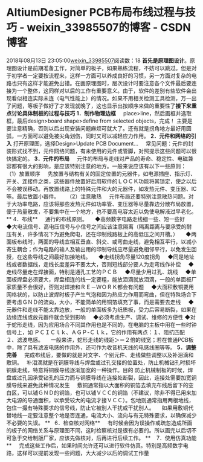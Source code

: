 # AltiumDesigner PCB布局布线过程与技巧 - weixin_33985507的博客 - CSDN博客
2018年08月13日 23:05:00[weixin_33985507](https://me.csdn.net/weixin_33985507)阅读数：18
**首先是原理图设计**。原理图设计是前期准备工作，对简单的板子，如果熟练流程，不妨可以跳过。但是对于初学者一定要按流程来，这样一方面可以养成良好的习惯，另一方面对复杂的电路也只有这样才能避免出错。在画原理图时，层次设计时要注意各个文件最后要连接为一个整体，这同样对以后的工作有重要意义。由于，软件的差别有些软件会出现看似相连实际未连（电气性能上）的情况。如果不用相关检测工具检测，万一出了问题，等板子做好了才发现就晚了，这也显示出按顺序来做的重要性了**接下来重点讨论具体制板的过程与技巧**
**1．制作物理边框**
    place>line，然后画框并选取框，最后design>board shape>define from selected objects，完成！
主要是要注意精确，否则以后出现安装问题麻烦可就大了。还有就是拐角地方最好用圆弧，一方面可以避免被尖角划伤，同时又可以减轻应力作用。
**2．元件和网络的引入**
打开原理图，选择Design>Update PCB Document...
    常见问题：元件的封装形式找不到，元件网络问题，有未使用的元件或管脚，对照提示这些问题可以很快搞定的。
**3．元件的布局**
    元件的布局与走线对产品的寿命、稳定性、电磁兼容都有很大的影响，是应该特别注意的地方。一般来说应该有以下一些原则：
    （1）放置顺序
    先放置与结构有关的固定位置的元器件，如电源插座、指示灯、开关、连接件之类，这些器件放置好后用软件的ＬＯＣＫ功能将其锁定，使之以后不会被误移动。再放置线路上的特殊元件和大的元器件，如发热元件、变压器、IC等。最后放置小器件。
    （2）注意散热
    元件布局还要特别注意散热问题。对于大功率电路，应该将那些发热元件如功率管、变压器等尽量靠边分散布局放置，便于热量散发，不要集中在一个地方，也不要高电容太近以免使电解液过早老化。
** 4．布线**
    通行的布线原则。
    ◆高频数字电路走线细一些、短一些好
    ◆大电流信号、高电压信号与小信号之间应该注意隔离（隔离距离与要承受的耐压有关，许多情况下为避免爬电，还在印制线路板上的高低压之间开槽。）
    ◆两面板布线时，两面的导线宜相互垂直、斜交、或弯曲走线，避免相互平行，以减小寄生耦合；作为电路的输人及输出用的印制导线应尽量避免相邻平行，以免发生回授，在这些导线之间最好加接地线。
    ◆走线拐角尽量120度拐角
    ◆同是地址线或者数据线，走线长度差异不要太大，否则短线部分要人为走弯线作补偿
    ◆走线尽量走在焊接面，特别是通孔工艺的ＰＣＢ
    ◆尽量少用过孔、跳线
    ◆单面板焊盘必须要大，焊盘相连的线一定要粗，能放泪滴就放泪滴，一般的单面板厂家质量不会很好，否则对焊接和ＲＥ－ＷＯＲＫ都会有问题
    ◆大面积敷铜要用网格状的，以防止波焊时板子产生气泡和因为热应力作用而弯曲，但在特殊场合下要考虑ＧＮＤ的流向，大小，不能简单的用铜箔填充了事，而是需要去走线
    ◆元器件和走线不能太靠边放，一般的单面板多为纸质板，受力后容易断裂，如果在边缘连线或放元器件就会受到影响
    ◆必须考虑生产、调试、维修的方便性
◆对于蛇形走线，因为应用场合不同其作用也是不同的，在电脑的主板中用在一些时钟信号上，如 ＰＣＩＣｌｋ、ＡＧＰ-Ｃｌｋ，它的作用有两点：１、阻抗匹配 ２、滤波电感。
    一般来讲，蛇形走线的线距＞＝２倍的线宽；若在普通PCB板中，除了具有滤波电感的作用外，还可作为收音机天线的电感线圈等等。
**5．调整完善**
    完成布线后，要做的就是对文字、个别元件、走线做些调整以及补泪滴和敷铜。
  补泪滴就是在铜膜导线与焊盘或过孔交接的位置处，防止机械钻孔时损坏铜膜走线，特意将铜膜导线逐渐加宽的一种操作。目的 防止机械制板的时候，焊盘或过孔因承受钻孔的压力而与铜膜导线在连接处断裂，因此，连接处需要加宽铜膜导线来避免此种情况发生 
    敷铜通常指以大面积的铜箔去填充布线后留下的空白区，可以铺ＧＮＤ的铜箔，也可以铺ＶＣＣ的铜箔（不建议，除非不得已用来加大电源的导通面积，以承受较大的电流才接ＶＣＣ）。包地则通常指用两根地线，包住一撮有特殊要求的信号线，防止它被别人干扰或干扰别人。
    如果用敷铜代替地线一定要注意整个地是否连通，电流大小、流向与有无特殊要求，以确保减少不必要的失误。
**   6．检查核对网络**
    有时候会因为误操作或疏忽造成所画的板子的网络关系与原理图不同，这时检察核对是很有必要的。所以画完以后切不可急于交给制版厂家，应该先做核对，后再进行后续工作。
**    7．使用仿真功能**
    完成这些工作后，如果时间允许还可以进行软件仿真。特别是高频数字电路，这样可以提前发现一些问题，大大减少以后的调试工作量
